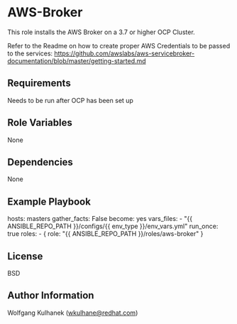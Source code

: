 AWS-Broker
=========

This role installs the AWS Broker on a 3.7 or higher OCP Cluster.

Refer to the Readme on how to create proper AWS Credentials to be passed to the services:
https://github.com/awslabs/aws-servicebroker-documentation/blob/master/getting-started.md

Requirements
------------

Needs to be run after OCP has been set up

Role Variables
--------------

None

Dependencies
------------

None

Example Playbook
----------------

  hosts: masters
  gather_facts: False
  become: yes
  vars_files:
    - "{{ ANSIBLE_REPO_PATH }}/configs/{{ env_type }}/env_vars.yml"
  run_once: true
  roles:
    - { role: "{{ ANSIBLE_REPO_PATH }}/roles/aws-broker" }

License
-------

BSD

Author Information
------------------

Wolfgang Kulhanek (wkulhane@redhat.com)
